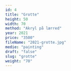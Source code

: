 ```yaml
---
id: 4
title: "Grotte"
height: 50
width: 70
method: "Akryl på lærred"
year: 2021
price: "3500"
fileName: "2021-grotte.jpg"
medie: "painting"
draft: "false"
slug: "grotte"
weight: "70"
---
```

